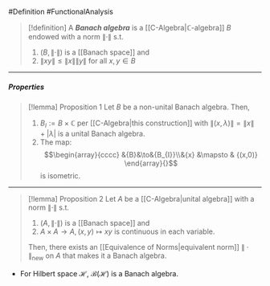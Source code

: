 #Definition #FunctionalAnalysis 

> [!definition] 
> A ***Banach algebra*** is a [[C-Algebra|$\mathbb{C}$-algebra]] $B$ endowed with a norm $\|\cdot\|$ s.t. 
> 1. $(B,\|\cdot\|)$ is a [[Banach space]] and
> 2. $\left\| xy \right\|\leq\|x\|\|y\|$ for all $x,y\in B$
---
##### Properties
> [!lemma] Proposition 1 
> Let $B$ be a non-unital Banach algebra. Then, 
> 1. $B_{I}:=B\times \mathbb{C}$ per [[C-Algebra|this construction]] with $\left\| (x,\lambda) \right\|=\|x\|+\left| \lambda \right|$ is a unital Banach algebra. 
> 2. The map: $$\begin{array}{cccc} &{B}&\to&{B_{I}}\\&{x} &\mapsto & {(x,0)} \end{array}{}$$is isometric.
---
> [!lemma] Proposition 2
> Let $A$ be a [[C-Algebra|unital algebra]] with a norm $\|\cdot\|$ s.t.
> 1. $(A,\|\cdot\|)$ is a [[Banach space]] and
> 2. $A\times A \to A, (x,y)\mapsto xy$ is continuous in each variable. 
> 
> Then, there exists an [[Equivalence of Norms|equivalent norm]] $\|\cdot\|_{\text{new}}$ on $A$ that makes it a Banach algebra.
- For Hilbert space $\mathcal{H}$, $\mathcal{B}(\mathcal{H})$ is a Banach algebra.